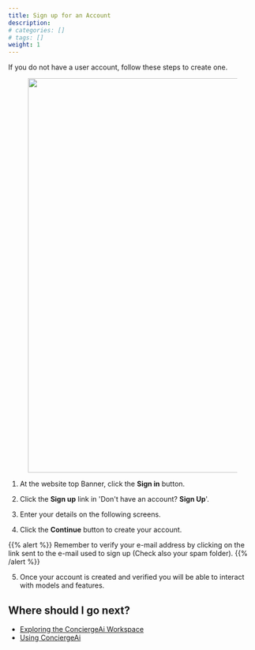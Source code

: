 ```yaml
---
title: Sign up for an Account
description:
# categories: []
# tags: []
weight: 1
---
```


If you do not have a user account, follow these steps to create one.

<figure><img src="/docs/getting-started/login.png" alt="" width="800"><figcaption></figcaption></figure>

1. At the website top Banner, click the **Sign in** button.

2. Click the **Sign up** link in 'Don't have an account? **Sign Up**'.

3. Enter your details on the following screens.

4. Click the **Continue** button to create your account.

{{% alert %}}
Remember to verify your e-mail address by clicking on the link sent to the e-mail used to sign up (Check also your spam folder).
{{% /alert %}}

5. Once your account is created and verified you will be able to interact with models and features.

## Where should I go next?

- [Exploring the ConciergeAi Workspace](/docs/getting-started/exploring/)
- [Using ConciergeAi](/docs/using-conciergeai/)